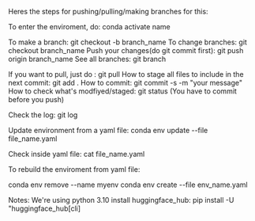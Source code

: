 Heres the steps for pushing/pulling/making branches for this:

To enter the enviroment, do: conda activate name


To make a branch: git checkout -b branch_name
To change branches: git checkout branch_name
Push your changes(do git commit first): git push origin branch_name 
See all branches: git branch


If you want to pull, just do : git pull
How to stage all files to include in the next commit: git add .
How to commit: git commit -s -m "your message"
How to check what's modfiyed/staged: git status
(You have to commit before you push)


Check the log: git log

Update environment from a yaml file: conda env update --file file_name.yaml

Check inside yaml file: cat file_name.yaml

To rebuild the enviroment from yaml file: 

conda env remove --name myenv
conda env create --file env_name.yaml

Notes:
We're using python 3.10
install huggingface_hub: pip install -U "huggingface_hub[cli]